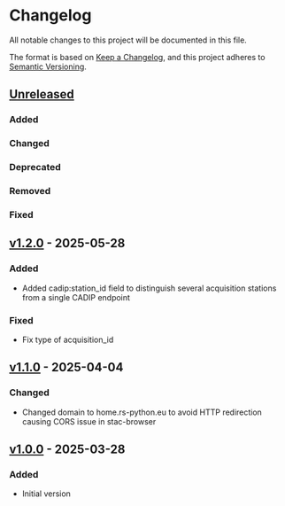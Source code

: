 # Changelog
All notable changes to this project will be documented in this file.

The format is based on [Keep a Changelog](https://keepachangelog.com/en/1.0.0/),
and this project adheres to [Semantic Versioning](https://semver.org/spec/v2.0.0.html).

## [Unreleased]

### Added

### Changed

### Deprecated

### Removed

### Fixed

[Unreleased]: <https://github.com/RS-PYTHON/cadip-stac-extension/compare/v1.2.0...HEAD>

## [v1.2.0] - 2025-05-28

### Added

- Added cadip:station_id field to distinguish several acquisition stations from a single CADIP endpoint

### Fixed

- Fix type of acquisition_id

## [v1.1.0] - 2025-04-04

### Changed

- Changed domain to home.rs-python.eu to avoid HTTP redirection causing CORS issue in stac-browser

## [v1.0.0] - 2025-03-28

### Added

- Initial version

[v1.2.0]: <https://github.com/RS-PYTHON/cadip-stac-extension/tree/v1.2.0>
[v1.1.0]: <https://github.com/RS-PYTHON/cadip-stac-extension/tree/v1.1.0>
[v1.0.0]: <https://github.com/RS-PYTHON/cadip-stac-extension/tree/v1.0.0>
